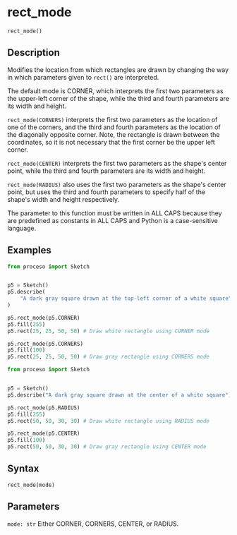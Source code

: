 # rect_mode

`rect_mode()`

## Description

Modifies the location from which rectangles are drawn by changing the
way in which parameters given to `rect()` are interpreted.

The default mode is CORNER, which interprets the first two parameters as
the upper-left corner of the shape, while the third and fourth parameters
are its width and height.

`rect_mode(CORNERS)` interprets the first two parameters as the location of
one of the corners, and the third and fourth parameters as the location
of the diagonally opposite corner. Note, the rectangle is drawn between
the coordinates, so it is not necessary that the first corner be the
upper left corner.

`rect_mode(CENTER)` interprets the first two parameters as the shape's center
point, while the third and fourth parameters are its width and height.

`rect_mode(RADIUS)` also uses the first two parameters as the shape's center
point, but uses the third and fourth parameters to specify half of the
shape's width and height respectively.

The parameter to this function must be written in ALL CAPS because they
are predefined as constants in ALL CAPS and Python is a case-sensitive
language.

## Examples

```python
from proceso import Sketch


p5 = Sketch()
p5.describe(
    "A dark gray square drawn at the top-left corner of a white square"
)

p5.rect_mode(p5.CORNER)
p5.fill(255)
p5.rect(25, 25, 50, 50) # Draw white rectangle using CORNER mode

p5.rect_mode(p5.CORNERS)
p5.fill(100)
p5.rect(25, 25, 50, 50) # Draw gray rectangle using CORNERS mode
```

```python
from proceso import Sketch


p5 = Sketch()
p5.describe("A dark gray square drawn at the center of a white square")

p5.rect_mode(p5.RADIUS)
p5.fill(255)
p5.rect(50, 50, 30, 30) # Draw white rectangle using RADIUS mode

p5.rect_mode(p5.CENTER)
p5.fill(100)
p5.rect(50, 50, 30, 30) # Draw gray rectangle using CENTER mode
```

## Syntax

`rect_mode(mode)`

## Parameters

`mode: str` Either CORNER, CORNERS, CENTER, or RADIUS.
